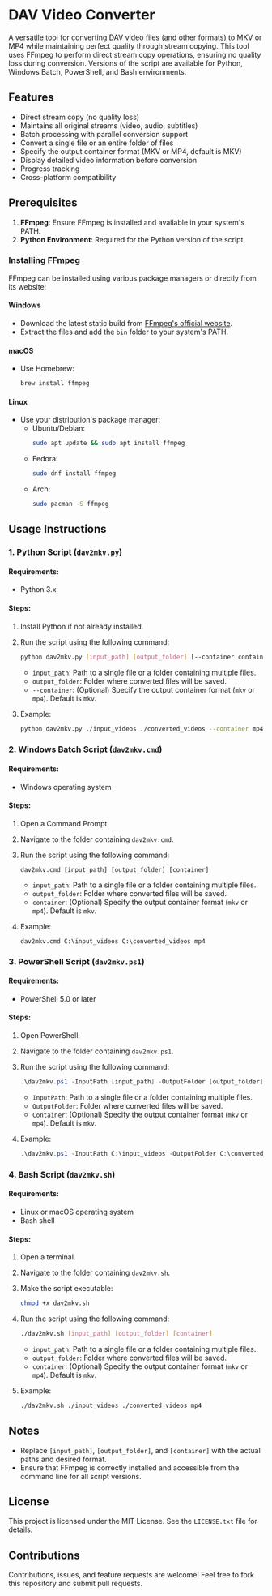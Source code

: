 # DAV Video Converter

A versatile tool for converting DAV video files (and other formats) to MKV or MP4 while maintaining perfect quality through stream copying. This tool uses FFmpeg to perform direct stream copy operations, ensuring no quality loss during conversion. Versions of the script are available for Python, Windows Batch, PowerShell, and Bash environments.

## Features

- Direct stream copy (no quality loss)
- Maintains all original streams (video, audio, subtitles)
- Batch processing with parallel conversion support
- Convert a single file or an entire folder of files
- Specify the output container format (MKV or MP4, default is MKV)
- Display detailed video information before conversion
- Progress tracking
- Cross-platform compatibility

## Prerequisites

1. **FFmpeg**: Ensure FFmpeg is installed and available in your system's PATH.
2. **Python Environment**: Required for the Python version of the script.

### Installing FFmpeg

FFmpeg can be installed using various package managers or directly from its website:

#### Windows
- Download the latest static build from [FFmpeg's official website](https://ffmpeg.org/download.html).
- Extract the files and add the `bin` folder to your system's PATH.

#### macOS
- Use Homebrew:
  ```bash
  brew install ffmpeg
  ```

#### Linux
- Use your distribution's package manager:
  - Ubuntu/Debian:
    ```bash
    sudo apt update && sudo apt install ffmpeg
    ```
  - Fedora:
    ```bash
    sudo dnf install ffmpeg
    ```
  - Arch:
    ```bash
    sudo pacman -S ffmpeg
    ```

## Usage Instructions

### 1. Python Script (`dav2mkv.py`)

#### Requirements:
- Python 3.x

#### Steps:
1. Install Python if not already installed.
2. Run the script using the following command:
   ```bash
   python dav2mkv.py [input_path] [output_folder] [--container container]
   ```
   - `input_path`: Path to a single file or a folder containing multiple files.
   - `output_folder`: Folder where converted files will be saved.
   - `--container`: (Optional) Specify the output container format (`mkv` or `mp4`). Default is `mkv`.

3. Example:
   ```bash
   python dav2mkv.py ./input_videos ./converted_videos --container mp4
   ```

### 2. Windows Batch Script (`dav2mkv.cmd`)

#### Requirements:
- Windows operating system

#### Steps:
1. Open a Command Prompt.
2. Navigate to the folder containing `dav2mkv.cmd`.
3. Run the script using the following command:
   ```batch
   dav2mkv.cmd [input_path] [output_folder] [container]
   ```
   - `input_path`: Path to a single file or a folder containing multiple files.
   - `output_folder`: Folder where converted files will be saved.
   - `container`: (Optional) Specify the output container format (`mkv` or `mp4`). Default is `mkv`.

4. Example:
   ```batch
   dav2mkv.cmd C:\input_videos C:\converted_videos mp4
   ```

### 3. PowerShell Script (`dav2mkv.ps1`)

#### Requirements:
- PowerShell 5.0 or later

#### Steps:
1. Open PowerShell.
2. Navigate to the folder containing `dav2mkv.ps1`.
3. Run the script using the following command:
   ```powershell
   .\dav2mkv.ps1 -InputPath [input_path] -OutputFolder [output_folder] -Container [container]
   ```
   - `InputPath`: Path to a single file or a folder containing multiple files.
   - `OutputFolder`: Folder where converted files will be saved.
   - `Container`: (Optional) Specify the output container format (`mkv` or `mp4`). Default is `mkv`.

4. Example:
   ```powershell
   .\dav2mkv.ps1 -InputPath C:\input_videos -OutputFolder C:\converted_videos -Container mp4
   ```

### 4. Bash Script (`dav2mkv.sh`)

#### Requirements:
- Linux or macOS operating system
- Bash shell

#### Steps:
1. Open a terminal.
2. Navigate to the folder containing `dav2mkv.sh`.
3. Make the script executable:
   ```bash
   chmod +x dav2mkv.sh
   ```
4. Run the script using the following command:
   ```bash
   ./dav2mkv.sh [input_path] [output_folder] [container]
   ```
   - `input_path`: Path to a single file or a folder containing multiple files.
   - `output_folder`: Folder where converted files will be saved.
   - `container`: (Optional) Specify the output container format (`mkv` or `mp4`). Default is `mkv`.

5. Example:
   ```bash
   ./dav2mkv.sh ./input_videos ./converted_videos mp4
   ```

## Notes

- Replace `[input_path]`, `[output_folder]`, and `[container]` with the actual paths and desired format.
- Ensure that FFmpeg is correctly installed and accessible from the command line for all script versions.

## License

This project is licensed under the MIT License. See the `LICENSE.txt` file for details.

## Contributions

Contributions, issues, and feature requests are welcome! Feel free to fork this repository and submit pull requests.
